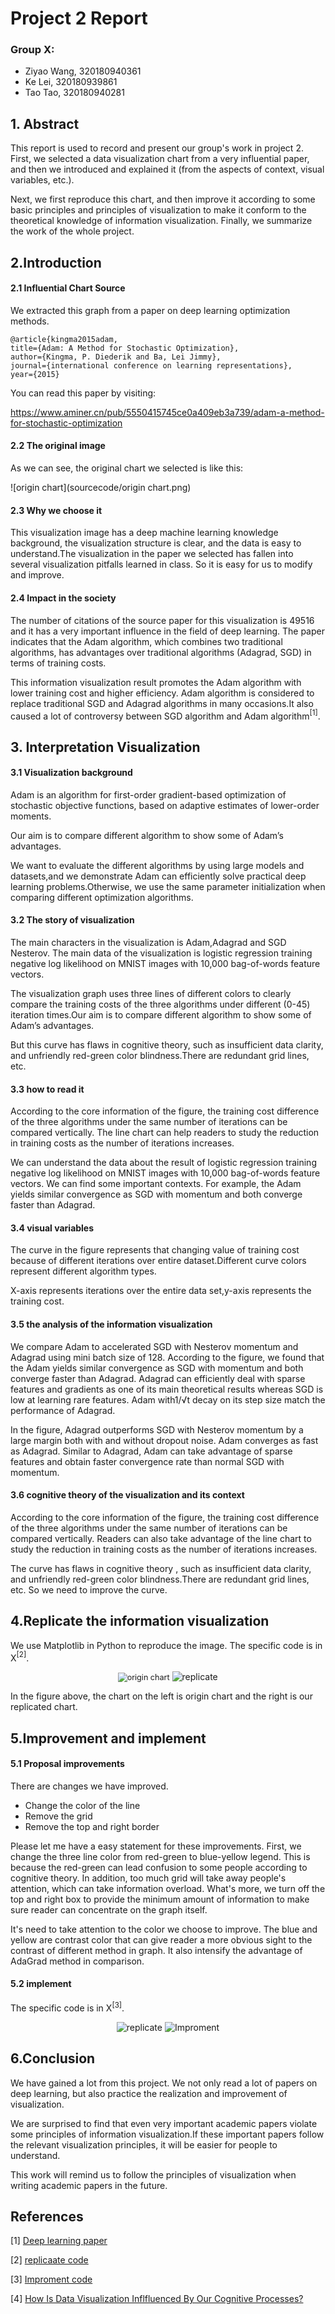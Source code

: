 # Project 2 Report

### Group X:

- Ziyao Wang, 320180940361
- Ke Lei, 320180939861
- Tao Tao, 320180940281

## 1. Abstract

This report is used to record and present our group's work in project 2. First, we selected a data visualization chart from a very influential paper, and then we introduced and explained it (from the aspects of context, visual variables, etc.). 

Next, we first reproduce this chart, and then improve it according to some basic principles and principles of visualization to make it conform to the theoretical knowledge of information visualization. Finally, we summarize the work of the whole project.



## 2.Introduction

#### 2.1 Influential Chart Source

We extracted this graph from a paper on deep learning optimization methods.

	@article{kingma2015adam,
	title={Adam: A Method for Stochastic Optimization},
	author={Kingma, P. Diederik and Ba, Lei Jimmy},
	journal={international conference on learning representations},
	year={2015}

You can read this paper by visiting:

https://www.aminer.cn/pub/5550415745ce0a409eb3a739/adam-a-method-for-stochastic-optimization



#### 2.2 The original image

As we can see, the original chart we selected is like this:

![origin chart](sourcecode/origin chart.png)

#### 2.3 Why we choose it

This visualization image has a deep machine learning knowledge background, the visualization structure is clear, and the data is easy to understand.The visualization in the paper we selected has fallen into several visualization pitfalls learned in class. So it is easy for us to modify and improve.



#### 2.4 Impact in the society

The number of citations of the source paper for this visualization is 49516 and it has a very important influence in the field of deep learning. The paper indicates that the Adam algorithm, which combines two traditional algorithms, has advantages over traditional algorithms (Adagrad, SGD) in terms of training costs.

This information visualization result promotes the Adam algorithm with lower training cost and higher efficiency. Adam algorithm is considered to replace traditional SGD and Adagrad algorithms in many occasions.It also caused a lot of controversy between SGD algorithm and Adam algorithm$^{[1]}$.



## 3. Interpretation Visualization

#### 3.1 Visualization background

Adam is an algorithm for first-order gradient-based optimization of stochastic  objective  functions,  based  on  adaptive  estimates  of  lower-order  moments.

Our aim is to compare different algorithm to show some of Adam’s advantages.

We want to evaluate the different algorithms by using large models and datasets,and we demonstrate Adam can efficiently solve practical deep learning problems.Otherwise, we use the same parameter initialization when comparing different optimization algorithms. 

#### 3.2 The story of visualization
The main characters in the visualization is Adam,Adagrad and SGD Nesterov.
The main data of the visualization is logistic regression training negative log likelihood on MNIST images with 10,000 bag-of-words feature vectors.

The visualization graph uses three lines of different colors to clearly compare the training costs of the three algorithms under different (0-45) iteration times.Our aim is to compare different algorithm to show some of Adam’s advantages.

But this curve has flaws in cognitive theory, such as insufficient data clarity, and unfriendly red-green color blindness.There are redundant grid lines, etc.

#### 3.3 how to read it

According to the core information of the figure, the training cost difference of the three algorithms under the same number of iterations can be compared vertically. The line chart can help readers to study the reduction in training costs as the number of iterations increases.

We can understand the data about the result of logistic regression training negative log likelihood on MNIST images with 10,000 bag-of-words feature vectors. We can find some important contexts. For example, the Adam yields similar convergence as SGD with momentum and both converge faster than Adagrad.

#### 3.4 visual variables
The curve in the figure represents that changing value of training cost because of different iterations over entire dataset.Different curve colors represent different algorithm types.

X-axis represents iterations over the entire data set,y-axis represents the training cost.


#### 3.5 the analysis of the information visualization

We compare Adam to accelerated SGD with Nesterov momentum and Adagrad using mini batch size of 128. According to the figure, we found that the Adam yields similar convergence as SGD with momentum and both converge faster than Adagrad. Adagrad can efficiently deal with sparse features and gradients as one of its main theoretical results whereas SGD is low at learning rare features. Adam with1/√t decay on its step size match the performance of Adagrad. 

 In the figure, Adagrad outperforms SGD with Nesterov momentum by a large margin both with and without dropout noise.  Adam converges as fast as Adagrad.  Similar to Adagrad, Adam can take advantage of sparse features and obtain faster convergence rate than normal SGD with momentum.

#### 3.6 cognitive theory of the visualization and its context
According to the core information of the figure, the training cost difference of the three algorithms under the same number of iterations can be compared vertically. Readers can also take advantage of the line chart to study the reduction in training costs as the number of iterations increases.

The curve has flaws in cognitive theory , such as insufficient data clarity, and unfriendly red-green color blindness.There are redundant grid lines, etc. So we need to improve the curve.


## 4.Replicate the information visualization

We use Matplotlib in Python to reproduce the image. The specific code is in X$^{[2]}$.

<center> 
    <figure>
    <img src="sourcecode/origin chart.png" alt="origin chart" style="zoom:90%;" />
    <img src="sourcecode/replicate.png" alt="replicate"/>
    </figure>
</center>




In the figure above, the chart on the left is origin chart and the right is our replicated chart.



## 5.Improvement and implement

#### 5.1 Proposal improvements

There are changes we have improved.
* Change the color of the line
* Remove the grid
* Remove the top and right border 



Please let me have a easy statement for these improvements. First, we change the three line color from red-green to blue-yellow legend. This is because the red-green can lead confusion to some people according to cognitive theory. In addition, too much grid will take away people's attention, which can take information overload. What's more, we turn off the top and right box to provide the minimum amount of information to make sure reader can concentrate on the graph itself.

It's need to take attention to the color we choose to improve. The blue and yellow are contrast color that can give reader a more obvious sight to the contrast of different method in graph. It also intensify the advantage of AdaGrad method in comparison.

#### 5.2 implement

The specific code is in X$^{[3]}$.

 <center> 
    <figure>
    <img src="sourcecode/replicate.png" alt="replicate"/>
    <img src="sourcecode/Improment_360.png" alt="Improment"/>
    </figure>
</center>

## 6.Conclusion

We have gained a lot from this project. We not only read a lot of papers on deep learning, but also practice the realization and improvement of visualization.

We are surprised to find that even very important academic papers violate some principles of information visualization.If these important papers follow the relevant visualization principles, it will be easier for people to understand.

This work will remind us to follow the principles of visualization when writing academic papers in the future.

## References

[1] [Deep learning paper](https://www.aminer.cn/pub/5550415745ce0a409eb3a739/adam-a-method-for-stochastic-optimization)

[2] [replicaate code](replicate.ipynb)

[3] [Improment code](Improment.ipynb)

[4] [How Is Data Visualization Inflfluenced By Our Cognitive Processes?](https://medium.com/@jiajingguo/how-is-data-visualization-inflfluenced-by-our-cognitive-processes-281d8486abfe)